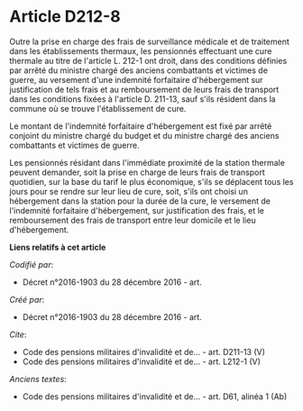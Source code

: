 # Article D212-8

Outre la prise en charge des frais de surveillance médicale et de traitement dans les établissements thermaux, les pensionnés
effectuant une cure thermale au titre de l'article L. 212-1 ont droit, dans des conditions définies par arrêté du ministre
chargé des anciens combattants et victimes de guerre, au versement d'une indemnité forfaitaire d'hébergement sur
justification de tels frais et au remboursement de leurs frais de transport dans les conditions fixées à l'article D. 211-13,
sauf s'ils résident dans la commune où se trouve l'établissement de cure.

Le montant de l'indemnité forfaitaire d'hébergement est fixé par arrêté conjoint du ministre chargé du budget et du ministre
chargé des anciens combattants et victimes de guerre.

Les pensionnés résidant dans l'immédiate proximité de la station thermale peuvent demander, soit la prise en charge de leurs
frais de transport quotidien, sur la base du tarif le plus économique, s'ils se déplacent tous les jours pour se rendre sur
leur lieu de cure, soit, s'ils ont choisi un hébergement dans la station pour la durée de la cure, le versement de
l'indemnité forfaitaire d'hébergement, sur justification des frais, et le remboursement des frais de transport entre leur
domicile et le lieu d'hébergement.

**Liens relatifs à cet article**

_Codifié par_:

  - Décret n°2016-1903 du 28 décembre 2016 - art.

_Créé par_:

  - Décret n°2016-1903 du 28 décembre 2016 - art.

_Cite_:

  - Code des pensions militaires d'invalidité et de... - art. D211-13 (V)
  - Code des pensions militaires d'invalidité et de... - art. L212-1 (V)

_Anciens textes_:

  - Code des pensions militaires d'invalidité et de... - art. D61, alinéa 1 (Ab)
